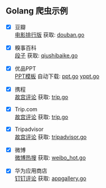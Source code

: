 ## Golang 爬虫示例
- [x] 豆瓣    
      [电影排行版](https://movie.douban.com/chart) 获取: [douban.go](douban.go)

- [x] 糗事百科   
      [段子](https://www.qiushibaike.com/text/) 获取: [qiushibaike.go](qiushibaike.go)

- [x] 优品PPT   
      [PPT模板](http://www.ypppt.com/) 自动下载: [ppt.go](ppt.go)   [yppt.go](ypppt.go)

- [x] 携程   
      [故宫评论](https://m.ctrip.com/webapp/you/comment/1/229-sight.html?DistrictName=%E6%95%85%E5%AE%AB) 获取: [trip.go](trip.go)

- [x] Trip.com   
      [故宫评论](https://us.trip.com/travel-guide/beijing/the-palace-museum-75595/) 获取: [trip.go](trip.go)    

- [x] Tripadvisor   
      [故宫评论](https://www.tripadvisor.co.uk/Attraction_Review-g294212-d319086-Reviews-Forbidden_City_The_Palace_Museum-Beijing.html#REVIEWS) 获取: [tripadvisor.go](tripadvisor.go)
      
- [x] 微博    
      [微博热搜]("https://s.weibo.com/top/summary") 获取: [weibo_hot.go](weibo_hot.go)
      
- [x] 华为应用商店   
      [钉钉评论](https://appgallery.huawei.com/#/app/C100137037) 获取: [appgallery.go](appgallery.go)
